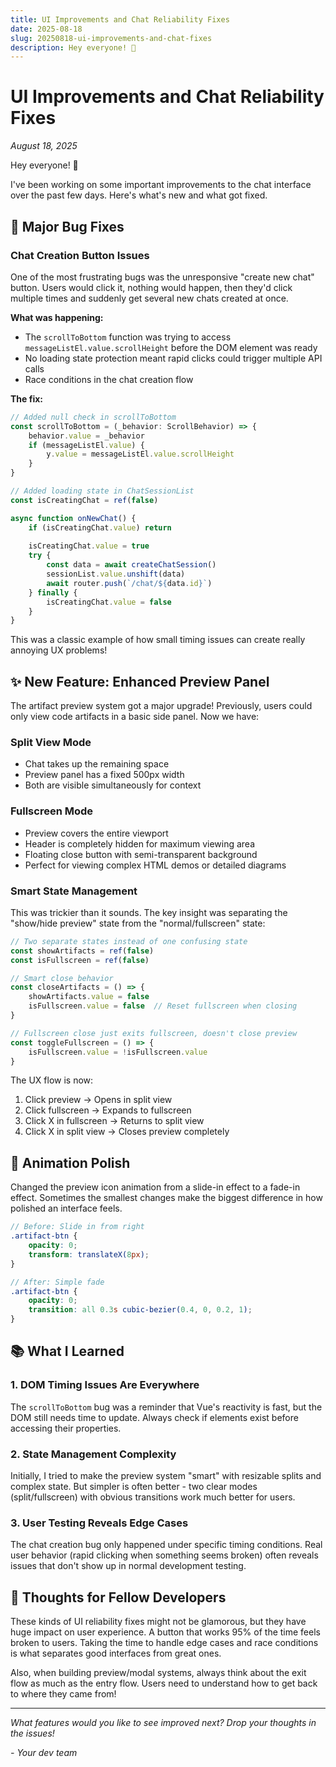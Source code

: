 ```yaml
---
title: UI Improvements and Chat Reliability Fixes
date: 2025-08-18
slug: 20250818-ui-improvements-and-chat-fixes
description: Hey everyone! 👋
---
```


# UI Improvements and Chat Reliability Fixes

*August 18, 2025*

Hey everyone! 👋

I've been working on some important improvements to the chat interface over the past few days. Here's what's new and what got fixed.

## 🐛 Major Bug Fixes

### Chat Creation Button Issues
One of the most frustrating bugs was the unresponsive "create new chat" button. Users would click it, nothing would happen, then they'd click multiple times and suddenly get several new chats created at once. 

**What was happening:**
- The `scrollToBottom` function was trying to access `messageListEl.value.scrollHeight` before the DOM element was ready
- No loading state protection meant rapid clicks could trigger multiple API calls
- Race conditions in the chat creation flow

**The fix:**
```javascript
// Added null check in scrollToBottom
const scrollToBottom = (_behavior: ScrollBehavior) => {
    behavior.value = _behavior
    if (messageListEl.value) {
        y.value = messageListEl.value.scrollHeight
    }
}

// Added loading state in ChatSessionList
const isCreatingChat = ref(false)

async function onNewChat() {
    if (isCreatingChat.value) return
    
    isCreatingChat.value = true
    try {
        const data = await createChatSession()
        sessionList.value.unshift(data)
        await router.push(`/chat/${data.id}`)
    } finally {
        isCreatingChat.value = false
    }
}
```

This was a classic example of how small timing issues can create really annoying UX problems!

## ✨ New Feature: Enhanced Preview Panel

The artifact preview system got a major upgrade! Previously, users could only view code artifacts in a basic side panel. Now we have:

### Split View Mode
- Chat takes up the remaining space
- Preview panel has a fixed 500px width
- Both are visible simultaneously for context

### Fullscreen Mode
- Preview covers the entire viewport
- Header is completely hidden for maximum viewing area
- Floating close button with semi-transparent background
- Perfect for viewing complex HTML demos or detailed diagrams

### Smart State Management
This was trickier than it sounds. The key insight was separating the "show/hide preview" state from the "normal/fullscreen" state:

```javascript
// Two separate states instead of one confusing state
const showArtifacts = ref(false)
const isFullscreen = ref(false)

// Smart close behavior
const closeArtifacts = () => {
    showArtifacts.value = false
    isFullscreen.value = false  // Reset fullscreen when closing
}

// Fullscreen close just exits fullscreen, doesn't close preview
const toggleFullscreen = () => {
    isFullscreen.value = !isFullscreen.value
}
```

The UX flow is now:
1. Click preview → Opens in split view
2. Click fullscreen → Expands to fullscreen
3. Click X in fullscreen → Returns to split view
4. Click X in split view → Closes preview completely

## 🎨 Animation Polish

Changed the preview icon animation from a slide-in effect to a fade-in effect. Sometimes the smallest changes make the biggest difference in how polished an interface feels.

```scss
// Before: Slide in from right
.artifact-btn {
    opacity: 0;
    transform: translateX(8px);
}

// After: Simple fade
.artifact-btn {
    opacity: 0;
    transition: all 0.3s cubic-bezier(0.4, 0, 0.2, 1);
}
```

## 📚 What I Learned

### 1. DOM Timing Issues Are Everywhere
The `scrollToBottom` bug was a reminder that Vue's reactivity is fast, but the DOM still needs time to update. Always check if elements exist before accessing their properties.

### 2. State Management Complexity
Initially, I tried to make the preview system "smart" with resizable splits and complex state. But simpler is often better - two clear modes (split/fullscreen) with obvious transitions work much better for users.

### 3. User Testing Reveals Edge Cases
The chat creation bug only happened under specific timing conditions. Real user behavior (rapid clicking when something seems broken) often reveals issues that don't show up in normal development testing.

## 💭 Thoughts for Fellow Developers

These kinds of UI reliability fixes might not be glamorous, but they have huge impact on user experience. A button that works 95% of the time feels broken to users. Taking the time to handle edge cases and race conditions is what separates good interfaces from great ones.

Also, when building preview/modal systems, always think about the exit flow as much as the entry flow. Users need to understand how to get back to where they came from!

---

*What features would you like to see improved next? Drop your thoughts in the issues!*

*- Your dev team*